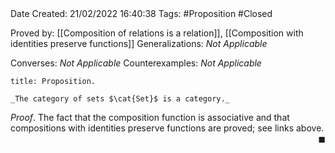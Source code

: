 <br />
<br />

Date Created: 21/02/2022 16:40:38
Tags: #Proposition #Closed 

Proved by: [[Composition of relations is a relation]], [[Composition with identities preserve functions]]
Generalizations: _Not Applicable_

Converses: _Not Applicable_
Counterexamples: _Not Applicable_

``` ad-Proposition
title: Proposition.

_The category of sets $\cat{Set}$ is a category._

```

_Proof_. The fact that the composition function is associative and that compositions with identities preserve functions are proved; see links above.<span style="float:right;">$\blacksquare$</span>
